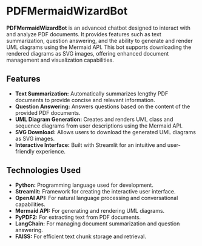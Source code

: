 # PDFMermaidWizardBot

**PDFMermaidWizardBot** is an advanced chatbot designed to interact with and analyze PDF documents. It provides features such as text summarization, question answering, and the ability to generate and render UML diagrams using the Mermaid API. This bot supports downloading the rendered diagrams as SVG images, offering enhanced document management and visualization capabilities.

## Features

- **Text Summarization:** Automatically summarizes lengthy PDF documents to provide concise and relevant information.
- **Question Answering:** Answers questions based on the content of the provided PDF documents.
- **UML Diagram Generation:** Creates and renders UML class and sequence diagrams from user descriptions using the Mermaid API.
- **SVG Download:** Allows users to download the generated UML diagrams as SVG images.
- **Interactive Interface:** Built with Streamlit for an intuitive and user-friendly experience.

## Technologies Used

- **Python:** Programming language used for development.
- **Streamlit:** Framework for creating the interactive user interface.
- **OpenAI API:** For natural language processing and conversational capabilities.
- **Mermaid API:** For generating and rendering UML diagrams.
- **PyPDF2:** For extracting text from PDF documents.
- **LangChain:** For managing document summarization and question answering.
- **FAISS:** For efficient text chunk storage and retrieval.
